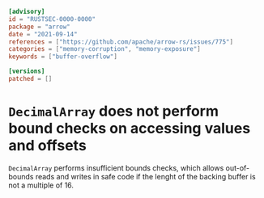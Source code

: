 ```toml
[advisory]
id = "RUSTSEC-0000-0000"
package = "arrow"
date = "2021-09-14"
references = ["https://github.com/apache/arrow-rs/issues/775"]
categories = ["memory-corruption", "memory-exposure"]
keywords = ["buffer-overflow"]

[versions]
patched = []
```

# `DecimalArray` does not perform bound checks on accessing values and offsets

`DecimalArray` performs insufficient bounds checks,
which allows out-of-bounds reads and writes in safe code
if the lenght of the backing buffer is not a multiple of 16.
